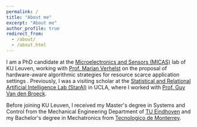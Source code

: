 ```yaml
---
permalink: /
title: "About me"
excerpt: "About me"
author_profile: true
redirect_from: 
  - /about/
  - /about.html
---
```


I am a PhD candidate at the [Microelectronics and Sensors (MICAS)](https://www.esat.kuleuven.be/micas/) lab of KU Leuven, working with  [Prof. Marian Verhelst](https://www.esat.kuleuven.be/micas/index.php/marian-verhelst) on the proposal of hardware-aware algorithmic strategies for resource scarce application settings . Previously, I was a visiting scholar at the [Statistical and Relational Artificial Intelligence Lab (StarAI)](http://starai.cs.ucla.edu/) in UCLA, where I worked with [Prof. Guy Van den Broeck](http://web.cs.ucla.edu/~guyvdb/). 

Before joining KU Leuven, I received my Master's degree in Systems and Control from the Mechanical Engineering Department of [TU Eindhoven](https://www.tue.nl/en/) and my Bachelor's degree in Mechatronics from [Tecnologico de Monterrey](https://tec.mx/en). 





